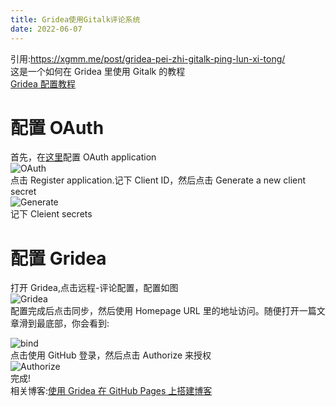 ```yaml
---
title: Gridea使用Gitalk评论系统
date: 2022-06-07
---
```


引用:https://xgmm.me/post/gridea-pei-zhi-gitalk-ping-lun-xi-tong/  
这是一个如何在 Gridea 里使用 Gitalk 的教程  
[Gridea 配置教程](https://gridea.dev/gridea-start/)

# 配置 OAuth

首先，在[这里](https://github.com/settings/applications/new)配置 OAuth application  
![OAuth](/gridea-gitalk/OAuth.png)  
点击 Register application.记下 Client ID，然后点击 Generate a new client secret  
![Generate](/gridea-gitalk/Generate.png)  
记下 Cleient secrets

# 配置 Gridea

打开 Gridea,点击远程-评论配置，配置如图  
![Gridea](/gridea-gitalk/Gridea.png)  
配置完成后点击同步，然后使用 Homepage URL 里的地址访问。随便打开一篇文章滑到最底部，你会看到:

![bind](/gridea-gitalk/bind.png)  
点击使用 GitHub 登录，然后点击 Authorize 来授权  
![Authorize](/gridea-gitalk/Authorize.png)  
完成!  
相关博客:[使用 Gridea 在 GitHub Pages 上搭建博客](/Gridea-on-GitHub-Pages)
